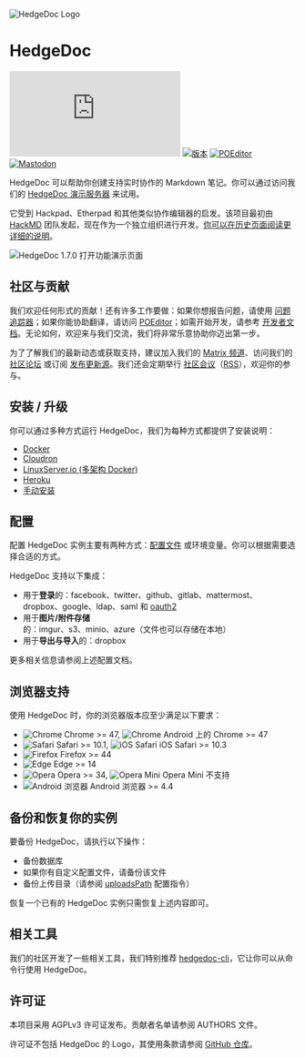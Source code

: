 ![HedgeDoc Logo](docs/content/images/hedgedoc_logo_black.svg)

# HedgeDoc

[![#HedgeDoc on matrix.org][matrix.org-image]][matrix.org-url]
[![版本][github-version-badge]][github-release-page]
[![POEditor][poeditor-image]][poeditor-url]
[![Mastodon][social-mastodon-image]][social-mastodon]

HedgeDoc 可以帮助你创建支持实时协作的 Markdown 笔记。你可以通过访问我们的 [HedgeDoc 演示服务器][hedgedoc-demo] 来试用。

它受到 Hackpad、Etherpad 和其他类似协作编辑器的启发。该项目最初由 [HackMD](https://hackmd.io) 团队发起，现在作为一个独立组织进行开发。[你可以在历史页面阅读更详细的说明][history]。

![HedgeDoc 1.7.0 打开功能演示页面][hedgedoc-demo-features]

## 社区与贡献

我们欢迎任何形式的贡献！还有许多工作要做：如果你想报告问题，请使用 [问题追踪器][github-issue-tracker]；如果你能协助翻译，请访问 [POEditor][poeditor-url]；如需开始开发，请参考 [开发者文档][developer-documentation]。无论如何，欢迎来与我们交流，我们将非常乐意协助你迈出第一步。

为了了解我们的最新动态或获取支持，建议加入我们的 [Matrix 频道][matrix.org-url]、访问我们的 [社区论坛][hedgedoc-community] 或订阅 [发布更新源][github-release-feed]。我们还会定期举行 [社区会议][hedgedoc-community-calls]（[RSS](https://community.hedgedoc.org/t/codimd-community-call/19.rss)），欢迎你的参与。

## 安装 / 升级

你可以通过多种方式运行 HedgeDoc，我们为每种方式都提供了安装说明：

- [Docker][setup-docker]
- [Cloudron][setup-cloudron]
- [LinuxServer.io (多架构 Docker)][setup-docker-linuxserver]
- [Heroku][setup-heroku]
- [手动安装][setup-manual]

## 配置

配置 HedgeDoc 实例主要有两种方式：[配置文件][configuration] 或环境变量。你可以根据需要选择合适的方式。

HedgeDoc 支持以下集成：

- 用于**登录**的：facebook、twitter、github、gitlab、mattermost、dropbox、google、ldap、saml 和 [oauth2][configuration-oauth]
- 用于**图片/附件存储**的：imgur、s3、minio、azure（文件也可以存储在本地）
- 用于**导出与导入**的：dropbox

更多相关信息请参阅上述配置文档。

## 浏览器支持

使用 HedgeDoc 时，你的浏览器版本应至少满足以下要求：

- ![Chrome](https://raw.githubusercontent.com/alrra/browser-logos/HEAD/src/chrome/chrome_24x24.png) Chrome >= 47, ![Chrome](https://raw.githubusercontent.com/alrra/browser-logos/HEAD/src/chrome/chrome_24x24.png) Android 上的 Chrome >= 47
- ![Safari](https://raw.githubusercontent.com/alrra/browser-logos/HEAD/src/safari/safari_24x24.png) Safari >= 10.1, ![iOS Safari](https://raw.githubusercontent.com/alrra/browser-logos/HEAD/src/safari-ios/safari-ios_24x24.png) iOS Safari >= 10.3
- ![Firefox](https://raw.githubusercontent.com/alrra/browser-logos/HEAD/src/firefox/firefox_24x24.png) Firefox >= 44
- ![Edge](https://raw.githubusercontent.com/alrra/browser-logos/HEAD/src/edge/edge_24x24.png) Edge >= 14
- ![Opera](https://raw.githubusercontent.com/alrra/browser-logos/HEAD/src/opera/opera_24x24.png) Opera >= 34, ![Opera Mini](https://raw.githubusercontent.com/alrra/browser-logos/HEAD/src/opera-mini/opera-mini_24x24.png) Opera Mini 不支持
- ![Android 浏览器](https://raw.githubusercontent.com/alrra/browser-logos/HEAD/src/android-webview-beta/android-webview-beta_24x24.png) Android 浏览器 >= 4.4

## 备份和恢复你的实例

要备份 HedgeDoc，请执行以下操作：

- 备份数据库
- 如果你有自定义配置文件，请备份该文件
- 备份上传目录（请参阅 [uploadsPath][configuration-paths] 配置指令）

恢复一个已有的 HedgeDoc 实例只需恢复上述内容即可。

## 相关工具

我们的社区开发了一些相关工具，我们特别推荐 [hedgedoc-cli](https://github.com/hedgedoc/cli)，它让你可以从命令行使用 HedgeDoc。

## 许可证

本项目采用 AGPLv3 许可证发布。贡献者名单请参阅 AUTHORS 文件。

许可证不包括 HedgeDoc 的 Logo，其使用条款请参阅 [GitHub 仓库](https://github.com/hedgedoc/hedgedoc-logo)。

[configuration-oauth]: https://docs.hedgedoc.org/configuration/#oauth2-login
[configuration]: https://docs.hedgedoc.org/configuration/
[configuration-paths]: https://docs.hedgedoc.org/configuration/#hedgedoc-paths-stuff
[setup-docker]: https://docs.hedgedoc.org/setup/docker/
[setup-cloudron]: https://docs.hedgedoc.org/setup/cloudron/
[setup-docker-linuxserver]: https://docs.hedgedoc.org/setup/docker-linuxserver/
[setup-heroku]: https://docs.hedgedoc.org/setup/heroku/
[setup-manual]: https://docs.hedgedoc.org/setup/manual-setup/
[developer-documentation]: https://docs.hedgedoc.org/dev/getting-started/
[history]: https://docs.hedgedoc.org/history/
[matrix.org-image]: https://img.shields.io/matrix/hedgedoc:matrix.org?logo=matrix&server_fqdn=matrix.org
[matrix.org-url]: https://chat.hedgedoc.org
[github-version-badge]: https://img.shields.io/github/release/hedgedoc/hedgedoc.svg
[github-release-page]: https://github.com/hedgedoc/hedgedoc/releases
[github-release-feed]: https://github.com/hedgedoc/hedgedoc/releases.atom
[github-issue-tracker]: https://github.com/hedgedoc/hedgedoc/issues/
[poeditor-image]: https://img.shields.io/badge/POEditor-translate-blue.svg
[poeditor-url]: https://poeditor.com/join/project/1OpGjF2Jir
[hedgedoc-demo]: https://demo.hedgedoc.org
[hedgedoc-demo-features]: https://demo.hedgedoc.org/features
[hedgedoc-community]: https://community.hedgedoc.org
[hedgedoc-community-calls]: https://community.hedgedoc.org/t/codimd-community-call/19
[social-mastodon]: https://social.hedgedoc.org/mastodon
[social-mastodon-image]: https://img.shields.io/mastodon/follow/109259563190314667?domain=https%3A%2F%2Ffosstodon.org&style=social